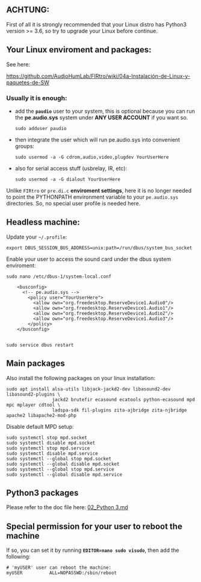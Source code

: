 ## ACHTUNG:

First of all it is strongly recommended that your Linux distro has Python3 version >= 3.6,
so try to upgrade your Linux before continue.

## Your Linux enviroment and packages:

See here: 

https://github.com/AudioHumLab/FIRtro/wiki/04a-Instalación-de-Linux-y-paquetes-de-SW

### Usually it is enough:

- add the **`paudio`** user to your system, this is optional because you can run the **pe.audio.sys** system under **ANY USER ACCOUNT** if you want so.

    `sudo adduser paudio`

- then integrate the user which will run pe.audio.sys into convenient groups:

    `sudo usermod -a -G cdrom,audio,video,plugdev YourUserHere`
    
- also for serial access stuff (usbrelay, IR, etc):

    `sudo usermod -a -G dialout YourUserHere`

Unlike `FIRtro` or `pre.di.c` **enviroment settings**, here it is no longer needed to point the PYTHONPATH environment variable to your `pe.audio.sys` directories. So, no special user profile is needed here.


## Headless machine:

Update your `~/.profile`:

    export DBUS_SESSION_BUS_ADDRESS=unix:path=/run/dbus/system_bus_socket


Enable your user to access the sound card under the dbus system enviroment:

    sudo nano /etc/dbus-1/system-local.conf
    
        <busconfig>
          <!-- pe.audio.sys -->
            <policy user="YourUserHere">
              <allow own="org.freedesktop.ReserveDevice1.Audio0"/>
              <allow own="org.freedesktop.ReserveDevice1.Audio1"/>
              <allow own="org.freedesktop.ReserveDevice1.Audio2"/>
              <allow own="org.freedesktop.ReserveDevice1.Audio3"/>
            </policy>
        </busconfig>
    
    
    sudo service dbus restart


## Main packages

Also install the following packages on your linux installation:

    sudo apt install alsa-utils libjack-jackd2-dev libasound2-dev libasound2-plugins \
                     jackd2 brutefir ecasound ecatools python-ecasound mpd mpc mplayer cdtool \
                     ladspa-sdk fil-plugins zita-ajbridge zita-njbridge apache2 libapache2-mod-php


Disable default MPD setup:

    sudo systemctl stop mpd.socket
    sudo systemctl disable mpd.socket
    sudo systemctl stop mpd.service
    sudo systemctl disable mpd.service
    sudo systemctl --global stop mpd.socket
    sudo systemctl --global disable mpd.socket
    sudo systemctl --global stop mpd.service
    sudo systemctl --global disable mpd.service


## Python3 packages

Please refer to the doc file here: [02_Python 3.md](https://github.com/AudioHumLab/pe.audio.sys/blob/master/pe.audio.sys/doc/02_Python%203.md)


## Special permission for your user to reboot the machine

If so, you can set it by running **`EDITOR=nano sudo visudo`**, then add the following:

    # 'myUSER' user can reboot the machine:
    myUSER          ALL=NOPASSWD:/sbin/reboot


